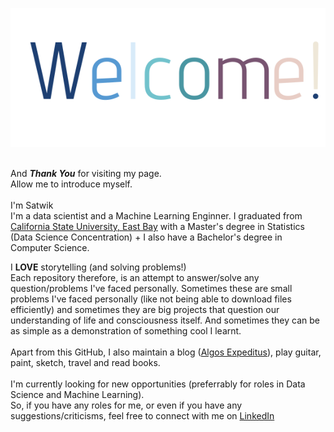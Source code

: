 
![Welcome Image](https://github.com/saatweek/saatweek/blob/main/Vanilla-3.3s-288px.svg)

<br />And ***Thank You*** for visiting my page.
<br />Allow me to introduce myself.
<br />
<br /> I'm Satwik
<br />I'm a data scientist and a Machine Learning Enginner. I graduated from [California State University, East Bay](https://www.csueastbay.edu) with a Master's degree in Statistics (Data Science Concentration) + I also have a Bachelor's degree in Computer Science.


I **LOVE** storytelling (and solving problems!)
<br />Each repository therefore, is an attempt to answer/solve any question/problems I've faced personally. Sometimes these are small problems I've faced personally (like not being able to download files efficiently) and sometimes they are big projects that question our understanding of life and consciousness itself. And sometimes they can be as simple as a demonstration of something cool I learnt.
<br />
<br />Apart from this GitHub, I also maintain a blog ([Algos Expeditus](https://saatweek.com)), play guitar, paint, sketch, travel and read books.
<br />
<br />
I'm currently looking for new opportunities (preferrably for roles in Data Science and Machine Learning).
<br />
So, if you have any roles for me, or even if you have any suggestions/criticisms, feel free to connect with me on [LinkedIn](https://www.linkedin.com/in/saatweek/)

<!--
**saatweek/saatweek** is a ✨ _special_ ✨ repository because its `README.md` (this file) appears on your GitHub profile.

Here are some ideas to get you started:

- 🔭 I’m currently working on ...
- 🌱 I’m currently learning ...
- 👯 I’m looking to collaborate on ...
- 🤔 I’m looking for help with ...
- 💬 Ask me about ...
- 📫 How to reach me: ...
- 😄 Pronouns: ...
- ⚡ Fun fact: ...
-->
